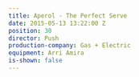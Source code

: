 ```yaml
---
title: Aperol - The Perfect Serve
date: 2015-05-13 13:22:00 Z
position: 30
director: Push
production-company: Gas + Electric
equipment: Arri Amira
is-shown: false
---
```


